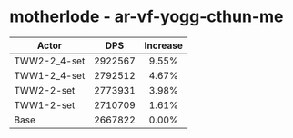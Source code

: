 # motherlode - ar-vf-yogg-cthun-me
| Actor | DPS | Increase |
|---|:---:|:---:|
|TWW2-2_4-set|2922567|9.55%|
|TWW1-2_4-set|2792512|4.67%|
|TWW2-2-set|2773931|3.98%|
|TWW1-2-set|2710709|1.61%|
|Base|2667822|0.00%|
